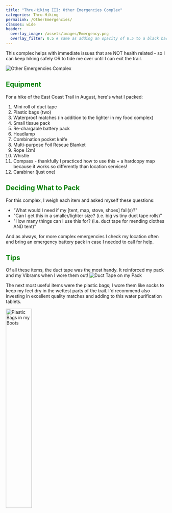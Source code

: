 ```yaml
---
title: "Thru-Hiking III: Other Emergencies Complex"
categories: Thru-Hiking
permalink: /OtherEmergencies/
classes: wide
header:
  overlay_image: /assets/images/Emergency.png
  overlay_filter: 0.5 # same as adding an opacity of 0.5 to a black background
---
```


This complex helps with immediate issues that are NOT health related - so I can keep hiking safely OR to tide me over until I can exit the trail. 

<img src="{{ site.baseurl }}/assets/images/Firstaid.png" alt="Other Emergencies Complex">

<h2 style="color: green;">Equipment</h2>

For a hike of the East Coast Trail in August, here's what I packed:

<ol>
    <li>Mini roll of duct tape</li>
    <li>Plastic bags (two)</li>
    <li>Waterproof matches (in addition to the lighter in my food complex)</li>
    <li>Small tissue pack</li>
    <li>Re-chargable battery pack</li>
    <li>Headlamp</li>
    <li>Combination pocket knife</li>
    <li>Multi-purpose Foil Rescue Blanket</li> 
    <li>Rope (2m)</li> 
    <li>Whistle</li>
    <li>Compass - thankfully I practiced how to use this + a hardcopy map because it works so differently than location services!</li>
    <li>Carabiner (just one)</li>
</ol> 

<h2 style="color: green;">Deciding What to Pack</h2>

For this complex, I weigh each item and asked myself these questions: 

<ul>
    <li>"What would I need if my [tent, map, stove, shoes] fail(s)?"</li>
    <li>"Can I get this in a smaller/lighter size? (i.e. big vs tiny duct tape rolls)"</li>
    <li>"How many things can I use this for? (i.e. duct tape for mending clothes AND tent)"</li>
</ul>

And as always, for more complex emergencies I check my location often and bring an emergency battery pack in case I needed to call for help. 

<h2 style="color: green;">Tips</h2>

Of all these items, the duct tape was the most handy. It reinforced my pack and my Vibrams when I wore them out! 
<img src="{{ site.baseurl }}/assets/images/Thru-hiking-ducttape.png" alt="Duct Tape on my Pack">

The next most useful items were the plastic bags; I wore them like socks to keep my feet dry in the wettest parts of the trail. I'd recommend also investing in excellent quality matches and adding to this water purification tablets.

<img src="{{ site.baseurl }}/assets/images/Thru-hiking-plasticbags.png" style="width: 40%; height: auto" alt="Plastic Bags in my Boots">

